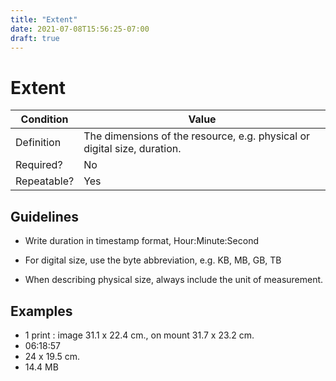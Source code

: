```yaml
---
title: "Extent"
date: 2021-07-08T15:56:25-07:00
draft: true
---
```


# Extent

| Condition  | Value |
|-------------|---------------------------|
| Definition  |  The dimensions of the resource, e.g. physical or digital size, duration. |
| Required?   | No                        |
| Repeatable? | Yes                        |

## Guidelines

- Write duration in timestamp format, Hour:Minute:Second

- For digital size, use the byte abbreviation, e.g. KB, MB, GB, TB

- When describing physical size, always include the unit of measurement.

## Examples

- 1 print : image 31.1 x 22.4 cm., on mount 31.7 x 23.2 cm.
- 06:18:57
- 24 x 19.5 cm.
- 14.4 MB
